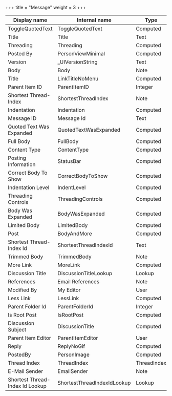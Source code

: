 +++
title = "Message"
weight = 3
+++

Display name | Internal name | Type
--- | --- | ---
ToggleQuotedText | ToggleQuotedText | Computed
Title | Title | Text
Threading | Threading | Computed
Posted By | PersonViewMinimal | Computed
Version | _UIVersionString | Text
Body | Body | Note
Title | LinkTitleNoMenu | Computed
Parent Item ID | ParentItemID | Integer
Shortest Thread-Index | ShortestThreadIndex | Note
Indentation | Indentation | Computed
Message ID | Message Id | Text
Quoted Text Was Expanded | QuotedTextWasExpanded | Computed
Full Body | FullBody | Computed
Content Type | ContentType | Computed
Posting Information | StatusBar | Computed
Correct Body To Show | CorrectBodyToShow | Computed
Indentation Level | IndentLevel | Computed
Threading Controls | ThreadingControls | Computed
Body Was Expanded | BodyWasExpanded | Computed
Limited Body | LimitedBody | Computed
Post | BodyAndMore | Computed
Shortest Thread-Index Id | ShortestThreadIndexId | Text
Trimmed Body | TrimmedBody | Note
More Link | MoreLink | Computed
Discussion Title | DiscussionTitleLookup | Lookup
References | Email References | Note
Modified By | My Editor | User
Less Link | LessLink | Computed
Parent Folder Id | ParentFolderId | Integer
Is Root Post | IsRootPost | Computed
Discussion Subject | DiscussionTitle | Computed
Parent Item Editor | ParentItemEditor | User
Reply | ReplyNoGif | Computed
PostedBy | PersonImage | Computed
Thread Index | ThreadIndex | ThreadIndex
E-Mail Sender | EmailSender | Note
Shortest Thread-Index Id Lookup | ShortestThreadIndexIdLookup | Lookup
